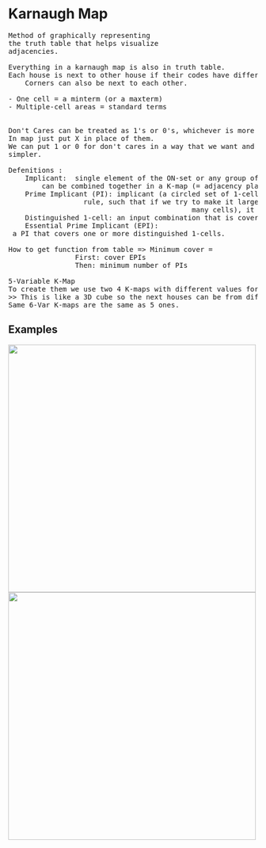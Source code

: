 # Karnaugh Map

<pre>
Method of graphically representing
the truth table that helps visualize
adjacencies.

Everything in a karnaugh map is also in truth table.
Each house is next to other house if their codes have different in only 1 bite.
	Corners can also be next to each other.

- One cell = a minterm (or a maxterm)
- Multiple-cell areas = standard terms


Don't Cares can be treated as 1's or 0's, whichever is more advantageous.
In map just put X in place of them.
We can put 1 or 0 for don't cares in a way that we want and makes our circuit
simpler.

Defenitions :
	Implicant:	single element of the ON-set or any group of elements that
		can be combined together in a K-map (= adjacency plane)
	Prime Implicant (PI): implicant (a circled set of 1-cells) satisfying the combining
		          rule, such that if we try to make it larger (covering twice as
                                            many cells), it covers one or more 0s.
	Distinguished 1-cell: an input combination that is covered by only one PI.
	Essential Prime Implicant (EPI):
 a PI that covers one or more distinguished 1-cells.

How to get function from table => Minimum cover =
				First: cover EPIs
				Then: minimum number of PIs

5-Variable K-Map
To create them we use two 4 K-maps with different values for the 5th variable.
>> This is like a 3D cube so the next houses can be from different maps.
Same 6-Var K-maps are the same as 5 ones.
</pre>

## Examples
<img src="https://github.com/amirhnajafiz/LogicCircuitsForLearn/blob/main/02.Karnaugh%20Map/Tools/ex1.png" width=500 /><br />
<img src="https://github.com/amirhnajafiz/LogicCircuitsForLearn/blob/main/02.Karnaugh%20Map/Tools/ex2.png" width=500 /><br />
